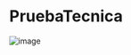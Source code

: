 # PruebaTecnica
![image](https://github.com/ManuelRomero0310/PruebaTecnica/assets/150102075/bfcad6e4-bac2-4ae0-9c58-2bbb5d91678c)

